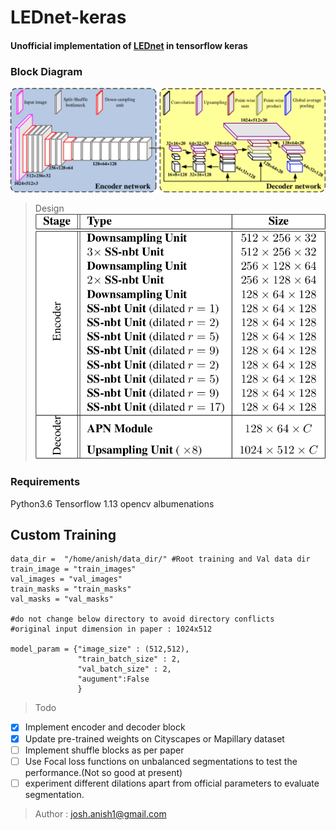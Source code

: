 # LEDnet-keras
#### Unofficial implementation of [LEDnet](https://arxiv.org/pdf/1905.02423.pdf) in tensorflow keras

### Block Diagram
![alt text](https://github.com/anish9/LEDnet-keras/blob/master/logs/2-Figure1-1.png)
> Design
![alt_text](https://github.com/anish9/LEDnet-keras/blob/master/logs/3-Table1-1.png)

### Requirements
Python3.6
Tensorflow 1.13
opencv 
albumenations

## Custom Training
```
data_dir =  "/home/anish/data_dir/" #Root training and Val data dir 
train_image = "train_images"
val_images = "val_images"
train_masks = "train_masks"
val_masks = "val_masks"

#do not change below directory to avoid directory conflicts 
#original input dimension in paper : 1024x512

model_param = {"image_size" : (512,512),
			   "train_batch_size" : 2,
			   "val_batch_size" : 2,
			   "augument":False
			   }
```


> Todo
- [x] Implement encoder and decoder block
- [x] Update pre-trained weights on Cityscapes or Mapillary dataset
- [ ] Implement shuffle blocks as per paper
- [ ] Use Focal loss functions on unbalanced segmentations to test the performance.(Not so good at present)
- [ ] experiment different dilations apart from official parameters to evaluate segmentation.

> Author :
josh.anish1@gmail.com
